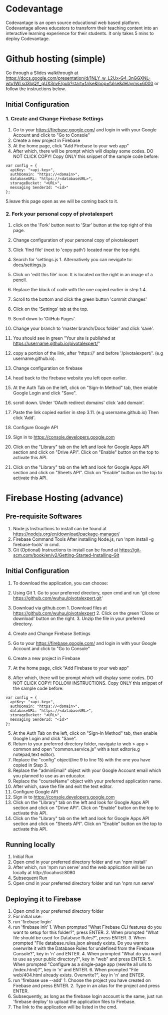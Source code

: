 # Codevantage
Codevantage is an open source educational web based platform. Codevantage allows educators to transform their teaching content into an interactive learning experience for their students. It only takes 5 mins to deploy Codevantage.

# Github hosting (simple)
Go through a Slides walkthrough at https://docs.google.com/presentation/d/1NLY_w_L2Ux-G4_3nGGXNL-wtu1WLsd3loQY_gUX3nvE/pub?start=false&loop=false&delayms=6000 or follow the instructions below.

## Initial Configuration

### 1. Create and Change Firebase Settings
  1. Go to your https://firebase.google.com/ and login in with your Google Account and click to "Go to Console"
  2. Create a new project in Firebase
  3. At the home page, click "Add Firebase to your web app"
  4. After which, there will be prompt which will display some codes. DO NOT CLICK COPY! Copy ONLY this snippet of the sample code before:
  ```
  var config = {
    apiKey: "<api-key>",
    authDomain: "https://<domain>",
    databaseURL: "https://<databaseURL>",
    storageBucket: "<URL>",
    messaging SenderId: "<id>"
  };
  ```
  5.leave this page open as we will be coming back to it.
  
### 2. Fork your personal copy of pivotalexpert
  1. click on the 'Fork' button next to 'Star' button at the top right of this page.
  
3. Change configuration of your personal copy of pivotalexpert
  1. Click 'find file' (next to 'copy path') located near the top right.
  2. Search for 'settings.js
    1. Alternatively you can nevigate to: docs/settings.js
  4. Click on 'edit this file' icon. It is located on the right in an image of a pencil.
  5. Replace the block of code with the one copied earlier in step 1.4.
  6. Scroll to the bottom and click the green button 'commit changes'
  7. Click on the 'Settings' tab at the top.
  8. Scroll down to 'GitHub Pages'.
  9. Change your branch to 'master branch/Docs folder' and click 'save'.
  10. You should see in green "Your site is published at https://username.github.io/pivotalexpert/"
  11. copy a portion of the link, after 'https://' and before '/pivotalexpert/'. (e.g username.github.io).
  
4. Change configuration on firebase
  1. head back to the firebase website you left open earlier.
  2. At the Auth Tab on the left, click on "Sign-In Method" tab, then enable Google Login and click "Save".
  3. scroll down. Under 'OAuth redirect domains' click 'add domain'.
  4. Paste the link copied earlier in step 3.11. (e.g username.github.io) Then click 'Add'.
  
5. Configure Google API
  1. Sign in to https://console.developers.google.com
  2. Click on the "Library" tab on the left and look for Google Apps API section and click on "Drive API". Click on "Enable" button on the top to activate this API.
  3. Click on the "Library" tab on the left and look for Google Apps API section and click on "Sheets API". Click on "Enable" button on the top to activate this API.

  

# Firebase Hosting (advance)
## Pre-requisite Softwares
1. Node.js
Instructions to install can be found at https://nodejs.org/en/download/package-manager/
2. Firebase Command Tools
After installing Node.js, run 'npm install -g firebase-tools' in cmd.
3. Git (Optional)
Instructions to install can be found at https://git-scm.com/book/en/v2/Getting-Started-Installing-Git

## Initial Configuration
1. To download the application, you can choose:
  1. Using Git
    1. Go to your preferred directory, open cmd and run 'git clone https://github.com/wuhuu/pivotalexpert.git'

  2. Download via github.com
    1. Download files at https://github.com/wuhuu/pivotalexpert
    2. Click on the green 'Clone or download' button on the right.
    3. Unzip the file in your preferred directory.

2. Create and Change Firebase Settings
  1. Go to your https://firebase.google.com/ and login in with your Google Account and click to "Go to Console"
  2. Create a new project in Firebase
  3. At the home page, click "Add Firebase to your web app"
  4. After which, there will be prompt which will display some codes. DO NOT CLICK COPY! FOLLOW INSTRUCTIONS. Copy ONLY this snippet of the sample code before:
  ```
  var config = {
    apiKey: "<api-key>",
    authDomain: "https://<domain>",
    databaseURL: "https://<databaseURL>",
    storageBucket: "<URL>",
    messaging SenderId: "<id>"
  };
  ```
  5. At the Auth Tab on the left, click on "Sign-In Method" tab, then enable Google Login and click "Save".
  6. Return to your preferred directory folder, navigate to web > app > common and open "common.service.js" with a text editor(e.g notepad,text editor).
  7. Replace the "config" object(line 9 to line 15) with the one you have copied in Step 3.
  8. Replace the "adminEmail" object with your Google Account email which you planned to use as an educator.
  9. Replace the "courseName" object with your preferred application name.
  10. After which, save the file and exit the text editor.
3. Configure Google API
  1. Sign in to https://console.developers.google.com
  2. Click on the "Library" tab on the left and look for Google Apps API section and click on "Drive API". Click on "Enable" button on the top to activate this API.
  3. Click on the "Library" tab on the left and look for Google Apps API section and click on "Sheets API". Click on "Enable" button on the top to activate this API.



## Running locally
1. Initial Run
  1. Open cmd in your preferred directory folder and run 'npm install'
  2. After which, run 'npm run serve' and the web application will be run locally at http://locahost:8080
2. Subsequent Run
  1. Open cmd in your preferred directory folder and run 'npm run serve'

## Deploying it to Firebase
1. Open cmd in your preferred directory folder 
2. For initial use:
  1. run 'firebase login'
  2. run 'firebase init'
    1. When prompted "What Firebase CLI features do you want to setup for this folder?", press ENTER.
    2. When prompted "What file should be used for Database Rules?", press ENTER.
    3. When prompted "File database.rules.json already exists. Do you want to overwrite it with the Database Rules for undefined from the Firebase Console?", key in 'n' and ENTER.
    4. When prompted "What do you want to use as your public directory?", key in "web" and press ENTER.
    5. When prompted "Configure as a single-page app (rewrite all urls to /index.html)?", key in 'n' and ENTER.
    6. When prompted "File web/404.html already exists. Overwrite?", key in 'n' and ENTER.
  3. run 'firebase use --add'
    1. Choose the project you have created on Firebase and press ENTER.
    2. Type in an alias for the project and press ENTER.
3. Subsequently, as long as the firebase login account is the same, just run 'firebase deploy' to upload the application files to Firebase.
4. The link to the application will be listed in the cmd.
